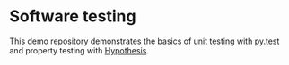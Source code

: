 # Software testing
This demo repository demonstrates the basics of unit testing with [py.test](https://docs.pytest.org/) 
and property testing with [Hypothesis](https://hypothesis.readthedocs.io).